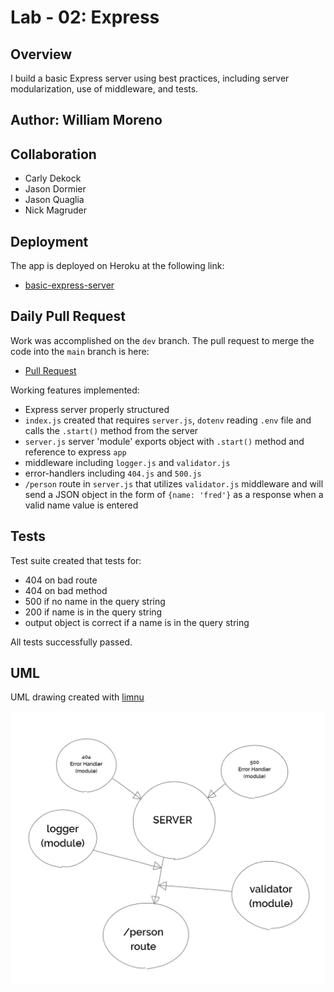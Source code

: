 # Lab - 02: Express

## Overview

I build a basic Express server using best practices, including server modularization, use of middleware, and tests.

## Author: William Moreno

## Collaboration

- Carly Dekock
- Jason Dormier
- Jason Quaglia
- Nick Magruder

## Deployment

The app is deployed on Heroku at the following link:

- [basic-express-server](https://wmoreno-basic-express-server.herokuapp.com/person)

## Daily Pull Request

Work was accomplished on the `dev` branch. The pull request to merge the code into the `main` branch is here:

- [Pull Request](https://github.com/William-Moreno/basic-express-server/pull/3)

Working features implemented:
- Express server properly structured
- `index.js` created that requires `server.js`, `dotenv` reading `.env` file and calls the `.start()` method from the server
- `server.js` server 'module' exports object with `.start()` method and reference to express `app`
- middleware including `logger.js` and `validator.js`
- error-handlers including `404.js` and `500.js`
- `/person` route in `server.js` that utilizes `validator.js` middleware and will send a JSON object in the form of `{name: 'fred'}` as a response when a valid name value is entered

## Tests

Test suite created that tests for:
  - 404 on bad route
  - 404 on bad method
  - 500 if no name in the query string
  - 200 if name is in the query string
  - output object is correct if a name is in the query string

All tests successfully passed.

## UML

UML drawing created with [limnu](https://limnu.com/)

![UML Diagram](./assets/uml.PNG)
